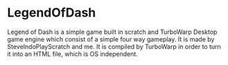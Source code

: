 # LegendOfDash
Legend of Dash is a simple game built in scratch and TurboWarp Desktop game engine which consist of a simple four way gameplay. It is made by SteveIndoPlayScratch and me. It is compiled by TurboWarp in order to turn it into an HTML file, which is OS independent.
